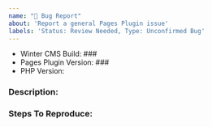 ```yaml
---
name: "🐛 Bug Report"
about: 'Report a general Pages Plugin issue'
labels: 'Status: Review Needed, Type: Unconfirmed Bug'
---
```


- Winter CMS Build: ### <!-- Or Commit hash if using composer -->
- Pages Plugin Version: ###
- PHP Version:

### Description:
<!-- Describe the issue encountered and what should actually be happening instead in as much detail as possible-->

### Steps To Reproduce:
<!-- (Describe the steps to reproduce the problem here) -->
